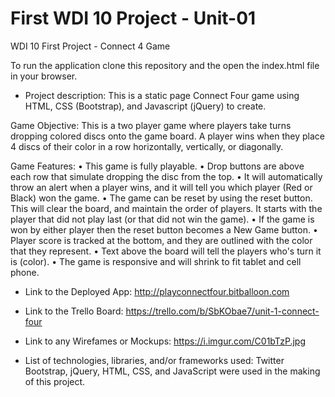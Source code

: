 # First WDI 10 Project - Unit-01
WDI 10 First Project - Connect 4 Game

To run the application clone this repository and the open the index.html file in your browser.

- Project description:
This is a static page Connect Four game using HTML, CSS (Bootstrap), and Javascript (jQuery) to create.

Game Objective: This is a two player game where players take turns dropping colored discs onto the game board. A player wins when they place 4 discs of their color in a row horizontally, vertically, or diagonally. 

Game Features: 
• This game is fully playable. 
• Drop buttons are above each row that simulate dropping the disc from the top.
• It will automatically throw an alert when a player wins, and it will tell you which player (Red or Black) won the game. 
• The game can be reset by using the reset button. This will clear the board, and maintain the order of players. It starts       with the player that did not play last (or that did not win the game). 
• If the game is won by either player then the reset button becomes a New Game button.
• Player score is tracked at the bottom, and they are outlined with the color that they represent.
• Text above the board will tell the players who's turn it is (color).
• The game is responsive and will shrink to fit tablet and cell phone.

- Link to the Deployed App:
http://playconnectfour.bitballoon.com

- Link to the Trello Board:
https://trello.com/b/SbKObae7/unit-1-connect-four

- Link to any Wirefames or Mockups:
https://i.imgur.com/C01bTzP.jpg

- List of technologies, libraries, and/or frameworks used:
Twitter Bootstrap, jQuery, HTML, CSS, and JavaScript were used in the making of this project.
